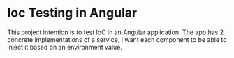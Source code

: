 # Ioc Testing in Angular

This project intention is to test IoC in an Angular application. The app has 2 concrete implementations of a service, I want each component to be able to inject it based on an environment value.
